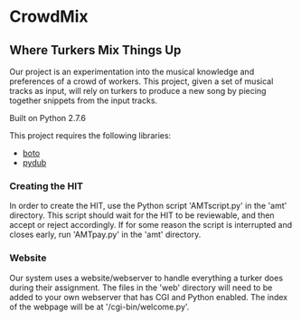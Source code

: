 # CrowdMix


## Where Turkers Mix Things Up

Our project is an experimentation into the musical knowledge and preferences of a crowd of workers. This project, given a set of musical tracks as input, will rely on turkers to produce a new song by piecing together snippets from the input tracks.


Built on Python 2.7.6

This project requires the following libraries:
+ [boto](https://github.com/boto/boto)
+ [pydub](https://github.com/jiaaro/pydub/)

### Creating the HIT
In order to create the HIT, use the Python script 'AMTscript.py' in the 'amt' directory. This script should wait for the HIT to be reviewable, and then accept or reject accordingly. If for some reason the script is interrupted and closes early, run 'AMTpay.py' in the 'amt' directory. 

### Website
Our system uses a website/webserver to handle everything a turker does during their assignment. The files in the 'web' directory will need to be added to your own webserver that has CGI and Python enabled. The index of the webpage will be at '/cgi-bin/welcome.py'.
